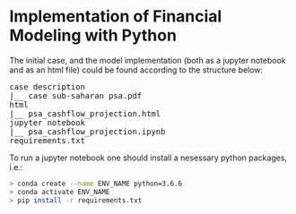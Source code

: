 # Implementation of Financial Modeling with Python

The initial case, and the model implementation (both as a jupyter notebook and as an html file) could be found according to the structure below:

<pre>
case description
|__ case sub-saharan psa.pdf
html
|__ psa_cashflow_projection.html
jupyter notebook
|__ psa_cashflow_projection.ipynb
requirements.txt
</pre>

To run a jupyter notebook one should install a nesessary python packages, i.e.:

``` bash
> conda create --name ENV_NAME python=3.6.6
> conda activate ENV_NAME
> pip install -r requirements.txt
```
